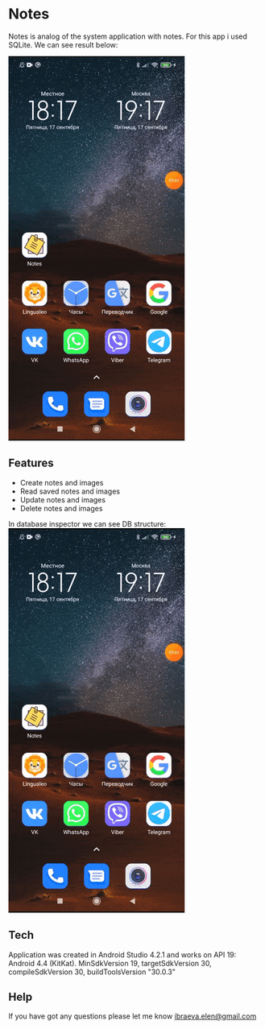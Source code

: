 # Notes

Notes is analog of the system application with notes.
For this app i used SQLite.
We can see result below: 

![](https://raw.githubusercontent.com/ElenaIbr/Notes/master/notes_demo.gif)


## Features

- Create notes and images
- Read saved notes and images
- Update notes and images
- Delete notes and images

In database inspector we can see DB structure:
![](https://raw.githubusercontent.com/ElenaIbr/Notes/master/notes_demo.gif)

## Tech

Application was created in Android Studio 4.2.1 and works on API 19: Android 4.4 (KitKat).
MinSdkVersion 19, targetSdkVersion 30, compileSdkVersion 30, buildToolsVersion "30.0.3"


## Help

If you have got any questions please let me know ibraeva.elen@gmail.com





